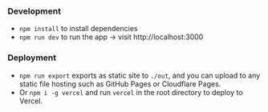 ### Development

- `npm install` to install dependencies
- `npm run dev` to run the app -> visit http://localhost:3000

### Deployment

- `npm run export` exports as static site to `./out`, and you can upload to any static file hosting such as GitHub Pages or Cloudflare Pages.
- Or `npm i -g vercel` and run `vercel` in the root directory to deploy to Vercel.
